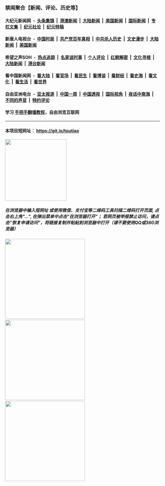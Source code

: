 ### 禁闻聚合【新闻、评论、历史等】

#### 大纪元新闻网 &nbsp;-&nbsp; [头条集锦](indexes/E头条集锦.md?t=02041255) &nbsp;|&nbsp; [港澳新闻](indexes/E港澳新闻.md?t=02041255)  &nbsp;|&nbsp; [大陆新闻](indexes/E大陆新闻.md?t=02041255) &nbsp;|&nbsp; [美国新闻](indexes/E美国新闻.md?t=02041255) &nbsp;|&nbsp; [国际新闻](indexes/E国际新闻.md?t=02041255) &nbsp;|&nbsp; [专栏文集](indexes/E专栏文集.md?t=02041255) &nbsp;|&nbsp; [纪元社论](indexes/E纪元社论.md?t=02041255) &nbsp;|&nbsp; [纪元特稿](indexes/E纪元特稿.md?t=02041255) 

#### 新唐人电视台 &nbsp;-&nbsp; [中国时局](indexes/N中国时局.md?t=02041255) &nbsp;|&nbsp; [共产党百年真相](indexes/N共产党百年真相.md?t=02041255) &nbsp;|&nbsp; [中共杀人历史](indexes/N中共杀人历史.md?t=02041255) &nbsp;|&nbsp; [文史漫步](indexes/N文史漫步.md?t=02041255) &nbsp;|&nbsp; [大陆新闻](indexes/N大陆新闻.md?t=02041255) &nbsp;|&nbsp; [美国新闻](indexes/N美国新闻.md?t=02041255)

#### 希望之声SOH &nbsp;-&nbsp; [热点追踪](indexes/H热点追踪.md?t=02041255) &nbsp;|&nbsp; [名家谈时事](indexes/H名家谈时事.md?t=02041255) &nbsp;|&nbsp; [个人评论](indexes/H个人评论.md?t=02041255)  &nbsp;|&nbsp; [红朝解密](indexes/H红朝解密.md?t=02041255) &nbsp;|&nbsp; [文化寻根](indexes/H文化寻根.md?t=02041255) &nbsp;|&nbsp; [大陆新闻](indexes/H大陆新闻.md?t=02041255) &nbsp;|&nbsp; [港台新闻](indexes/H港台新闻.md?t=02041255)

#### 看中国新闻网 &nbsp;-&nbsp; [看大陆](indexes/S看大陆.md?t=02041255) &nbsp;|&nbsp; [看官场](indexes/S看官场.md?t=02041255) &nbsp;|&nbsp; [看民生](indexes/S看民生.md?t=02041255)  &nbsp;|&nbsp; [看博谈](indexes/S看博谈.md?t=02041255) &nbsp;|&nbsp; [看财经](indexes/S看财经.md?t=02041255) &nbsp;|&nbsp; [看史海](indexes/S看史海.md?t=02041255) &nbsp;|&nbsp; [看文化](indexes/S看文化.md?t=02041255) &nbsp;|&nbsp; [看生活](indexes/S看生活.md?t=02041255) &nbsp;|&nbsp; [看世界](indexes/S看世界.md?t=02041255)

#### 自由亚洲电台 &nbsp;-&nbsp; [亚太报道](indexes/R亚太报道.md?t=02041255) &nbsp;|&nbsp; [中国一周](indexes/R中国一周.md?t=02041255) &nbsp;|&nbsp; [中国透视](indexes/R中国透视.md?t=02041255)  &nbsp;|&nbsp; [国际视角](indexes/R国际视角.md?t=02041255) &nbsp;|&nbsp; [夜话中南海](indexes/R夜话中南海.md?t=02041255) &nbsp;|&nbsp; [不同的声音](indexes/R不同的声音.md?t=02041255) &nbsp;|&nbsp; [特约评论](indexes/R特约评论.md?t=02041255)

#### 学习 [手把手翻墙教程](https://github.com/gfw-breaker/guides/wiki)，自由浏览互联网

----

#### 本项目短网址： https://git.io/toutiao
<img src="https://raw.githubusercontent.com/gfw-breaker/banned-news/master/scripts/img/qr.png" width="200px"/>  

##### 在浏览器中输入短网址 或使用微信、支付宝等二维码工具扫描二维码打开页面, 点击右上角"...", 在弹出菜单中点击“在浏览器打开”； 若网页被举报禁止访问，请点击“恢复申请访问”，将链接复制并粘贴到浏览器中打开（请不要使用QQ或360浏览器）

<img src="https://raw.githubusercontent.com/gfw-breaker/banned-news/master/scripts/img/1.png" width="260px"/> &nbsp; <img src="https://raw.githubusercontent.com/gfw-breaker/banned-news/master/scripts/img/2.png" width="260px"/> &nbsp; <img src="https://raw.githubusercontent.com/gfw-breaker/banned-news/master/scripts/img/3.png" width="260px"/>
